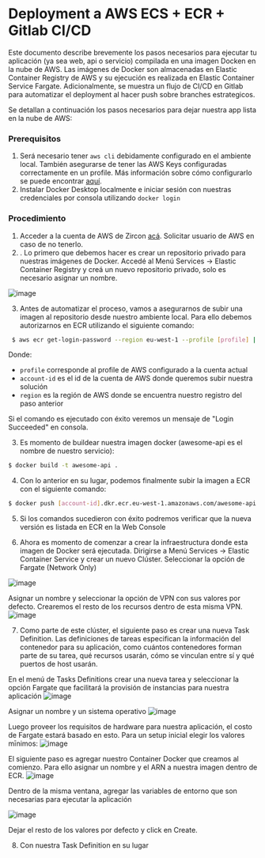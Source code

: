 # Deployment a AWS ECS + ECR + Gitlab CI/CD

Este documento describe brevemente los pasos necesarios para ejecutar tu aplicación (ya sea web, api o servicio) compilada en una imagen Docken en la nube de AWS. 
Las imágenes de Docker son almacenadas en Elastic Container Registry de AWS y su ejecución es realizada en Elastic Container Service Fargate. Adicionalmente,
se muestra un flujo de CI/CD en Gitlab para automatizar el deployment al hacer push sobre branches estrategicos.

Se detallan a continuación los pasos necesarios para dejar nuestra app lista en la nube de AWS:

### Prerequisitos

1. Será necesario tener `aws cli` debidamente configurado en el ambiente local. También asegurarse de tener las AWS Keys configuradas correctamente en un profile. Más información sobre cómo configurarlo se puede encontrar [aquí](https://docs.aws.amazon.com/cli/latest/userguide/cli-configure-quickstart.html).
2. Instalar Docker Desktop localmente e iniciar sesión con nuestras credenciales por consola utilizando `docker login`

### Procedimiento

1. Acceder a la cuenta de AWS de Zircon [acá](https://670171959034.signin.aws.amazon.com/console). Solicitar usuario de AWS en caso de no tenerlo.
2. . Lo primero que debemos hacer es crear un repositorio privado para nuestras imágenes de Docker. Accedé al Menú Services -> Elastic Container Registry y creá un nuevo repositorio privado, solo es necesario asignar un nombre.

![image](https://user-images.githubusercontent.com/4985062/170286299-577829a1-aab8-4306-a773-c2dc318c147c.png)

3. Antes de automatizar el proceso, vamos a asegurarnos de subir una imagen al repositorio desde nuestro ambiente local. Para ello debemos autorizarnos en ECR utilizando el siguiente comando:

```bash
 $ aws ecr get-login-password --region eu-west-1 --profile [profile] | docker login --username AWS --password-stdin [accountid].dkr.ecr.[region].amazonaws.com
```

Donde:
- `profile` corresponde al profile de AWS configurado a la cuenta actual
- `account-id` es el id de la cuenta de AWS donde queremos subir nuestra solución
- `region` es la región de AWS donde se encuentra nuestro registro del paso anterior

Si el comando es ejecutado con éxito veremos un mensaje de "Login Succeeded" en consola.

3. Es momento de buildear nuestra imagen docker (awesome-api es el nombre de nuestro servicio):

```bash
$ docker build -t awesome-api .
```

4. Con lo anterior en su lugar, podemos finalmente subir la imagen a ECR con el siguiente comando:

```bash
$ docker push [account-id].dkr.ecr.eu-west-1.amazonaws.com/awesome-api:latest
```
5. Si los comandos sucedieron con éxito podremos verificar que la nueva versión es listada en ECR en la Web Console

6. Ahora es momento de comenzar a crear la infraestructura donde esta imagen de Docker será ejecutada. Dirigirse a Menú Services -> Elastic Container Service y crear un nuevo Clúster. Seleccionar la opción de Fargate (Network Only)

![image](https://user-images.githubusercontent.com/4985062/170290064-ea1214c6-4438-48bd-ad21-5dc7265ae037.png)

Asignar un nombre y seleccionar la opción de VPN con sus valores por defecto. Crearemos el resto de los recursos dentro de esta misma VPN.
![image](https://user-images.githubusercontent.com/4985062/170702355-3032cbd4-5ed3-4501-9491-d0113a0ffa49.png)

7. Como parte de este clúster, el siguiente paso es crear una nueva Task Definition. Las definiciones de tareas especifican la información del contenedor para su aplicación, como cuántos contenedores forman parte de su tarea, qué recursos usarán, cómo se vinculan entre sí y qué puertos de host usarán.

En el menú de Tasks Definitions crear una nueva tarea y seleccionar la opción Fargate que facilitará la provisión de instancias para nuestra aplicación 
![image](https://user-images.githubusercontent.com/4985062/170702774-7bf100b3-efec-4240-b8d9-9ef9da2ad2ea.png)

Asignar un nombre y un sistema operativo
![image](https://user-images.githubusercontent.com/4985062/170702986-13c6d6ea-6122-4348-a544-3688bde6a7be.png)

Luego proveer los requisitos de hardware para nuestra aplicación, el costo de Fargate estará basado en esto. Para un setup inicial elegir los valores mīnimos:
![image](https://user-images.githubusercontent.com/4985062/170703309-55d95346-dad6-423c-8688-59eb9f59c526.png)

El siguiente paso es agregar nuestro Container Docker que creamos al comienzo. Para ello asignar un nombre y el ARN a nuestra imagen dentro de ECR.
![image](https://user-images.githubusercontent.com/4985062/170703796-0665333c-155c-4f07-a84f-bbe2bba9b98a.png)

Dentro de la misma ventana, agregar las variables de entorno que son necesarias para ejecutar la aplicación

![image](https://user-images.githubusercontent.com/4985062/170703686-031ff2a5-9168-4db4-9327-6883c0806a38.png)


Dejar el resto de los valores por defecto y click en Create.

8. Con nuestra Task Definition en su lugar

